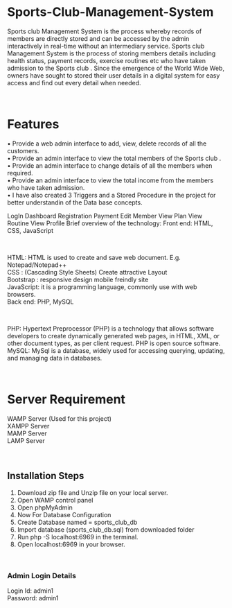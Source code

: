 # Sports-Club-Management-System


Sports club Management System is the process whereby records of members are directly stored and can be accessed 
by the admin interactively in real-time without an intermediary service. 
Sports club Management System is the process of storing members details including health status, payment records, 
exercise routines etc who have taken admission to the Sports club . Since the emergence of the World Wide Web, owners 
have sought to stored their user details in a digital system for easy access and find out every detail when needed.

<br>

Features
========
• Provide a web admin interface to add, view, delete records of all the customers.<br> 
• Provide an admin interface to view the total members of the Sports club .<br> 
• Provide an admin interface to change details of all the members when required. <br>
• Provide an admin interface to view the total income from the members who have taken admission.<br>
• I have also created 3 Triggers and a Stored Procedure in the project for better understandin of the Data base concepts. <br>

<p>
LogIn
Dashboard
Registration
Payment
Edit Member
View Plan
View Routine
View Profile
Brief overview of the technology:
Front end: HTML, CSS, JavaScript
</p>
<br>
<p>
HTML: HTML is used to create and save web document. E.g. Notepad/Notepad++<br>
CSS : (Cascading Style Sheets) Create attractive Layout<br>
Bootstrap : responsive design mobile freindly site<br>
JavaScript: it is a programming language, commonly use with web browsers.<br>
Back end: PHP, MySQL<br>
</p>
<br>
<p>
PHP: Hypertext Preprocessor (PHP) is a technology that allows software developers to create dynamically generated 
web pages, in HTML, XML, or other document types, as per client request. PHP is open source software.<br>
MySQL: MySql is a database, widely used for accessing querying, updating, and managing data in databases.
</p>
<br>
<p>

# Server Requirement<br>
WAMP Server (Used for this project)<br>
XAMPP Server<br>
MAMP Server<br>
LAMP Server<br>
</p>
<br>
<p>

<h2>Installation Steps</h2>

1. Download zip file and Unzip file on your local server.<br>
2. Open WAMP control panel <br>
3. Open phpMyAdmin<br>
4. Now For Database Configuration<br>
5. Create Database named = sports_club_db  <br>
6. Import database (sports_club_db.sql) from downloaded folder <br>
7. Run php -S localhost:6969 in the terminal. <br>
8. Open localhost:6969 in your browser. <br>

</p>
<br>
<p>

### Admin Login Details<br>
Login Id: admin1<br>
Password: admin1<br>
 
